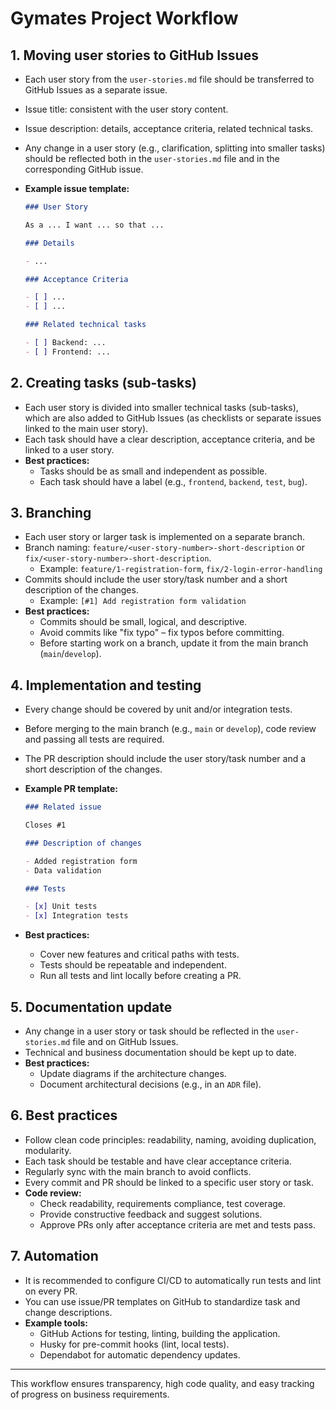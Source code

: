# Gymates Project Workflow

## 1. Moving user stories to GitHub Issues

- Each user story from the `user-stories.md` file should be transferred to GitHub Issues as a separate issue.
- Issue title: consistent with the user story content.
- Issue description: details, acceptance criteria, related technical tasks.
- Any change in a user story (e.g., clarification, splitting into smaller tasks) should be reflected both in the `user-stories.md` file and in the corresponding GitHub issue.
- **Example issue template:**

  ```markdown
  ### User Story

  As a ... I want ... so that ...

  ### Details

  - ...

  ### Acceptance Criteria

  - [ ] ...
  - [ ] ...

  ### Related technical tasks

  - [ ] Backend: ...
  - [ ] Frontend: ...
  ```

## 2. Creating tasks (sub-tasks)

- Each user story is divided into smaller technical tasks (sub-tasks), which are also added to GitHub Issues (as checklists or separate issues linked to the main user story).
- Each task should have a clear description, acceptance criteria, and be linked to a user story.
- **Best practices:**
  - Tasks should be as small and independent as possible.
  - Each task should have a label (e.g., `frontend`, `backend`, `test`, `bug`).

## 3. Branching

- Each user story or larger task is implemented on a separate branch.
- Branch naming: `feature/<user-story-number>-short-description` or `fix/<user-story-number>-short-description`.
  - Example: `feature/1-registration-form`, `fix/2-login-error-handling`
- Commits should include the user story/task number and a short description of the changes.
  - Example: `[#1] Add registration form validation`
- **Best practices:**
  - Commits should be small, logical, and descriptive.
  - Avoid commits like "fix typo" – fix typos before committing.
  - Before starting work on a branch, update it from the main branch (`main`/`develop`).

## 4. Implementation and testing

- Every change should be covered by unit and/or integration tests.
- Before merging to the main branch (e.g., `main` or `develop`), code review and passing all tests are required.
- The PR description should include the user story/task number and a short description of the changes.
- **Example PR template:**

  ```markdown
  ### Related issue

  Closes #1

  ### Description of changes

  - Added registration form
  - Data validation

  ### Tests

  - [x] Unit tests
  - [x] Integration tests
  ```

- **Best practices:**
  - Cover new features and critical paths with tests.
  - Tests should be repeatable and independent.
  - Run all tests and lint locally before creating a PR.

## 5. Documentation update

- Any change in a user story or task should be reflected in the `user-stories.md` file and on GitHub Issues.
- Technical and business documentation should be kept up to date.
- **Best practices:**
  - Update diagrams if the architecture changes.
  - Document architectural decisions (e.g., in an `ADR` file).

## 6. Best practices

- Follow clean code principles: readability, naming, avoiding duplication, modularity.
- Each task should be testable and have clear acceptance criteria.
- Regularly sync with the main branch to avoid conflicts.
- Every commit and PR should be linked to a specific user story or task.
- **Code review:**
  - Check readability, requirements compliance, test coverage.
  - Provide constructive feedback and suggest solutions.
  - Approve PRs only after acceptance criteria are met and tests pass.

## 7. Automation

- It is recommended to configure CI/CD to automatically run tests and lint on every PR.
- You can use issue/PR templates on GitHub to standardize task and change descriptions.
- **Example tools:**
  - GitHub Actions for testing, linting, building the application.
  - Husky for pre-commit hooks (lint, local tests).
  - Dependabot for automatic dependency updates.

---

This workflow ensures transparency, high code quality, and easy tracking of progress on business requirements.
